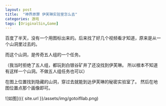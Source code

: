 ```yaml
---
layout: post
title:  "神界原罪 伊芙琳实验室怎么去"
categories: 游戏
tags: [OriginalSin,Game]
---
```



百度了半天，没有一个用图标出来的。后来找了好几个视频看才知道，原来是从一个山洞里过去的。

而这个山洞，是传奇五人组的一个任务。

（我当时拒绝了五人组，都玩到白银谷矿井了还没找到伊芙琳。
所以根本不知道有这样一个山洞。不做五人组任务也可以）

在图上位置找到隐藏的山洞，穿过去就能到达伊芙琳的秘密实验室了。
然后在地图位置点那个画像即可。

![如图]({{ site.url }}/assets/img/gotoifllab.png)